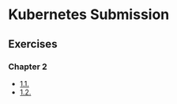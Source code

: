 # Kubernetes Submission

## Exercises

### Chapter 2

- [1.1.](https://github.com/a7ryan/KubernetesSubmissions/tree/main/log_output)
- [1.2.](https://github.com/A7ryan/KubernetesSubmissions/tree/main/todo%20app)
